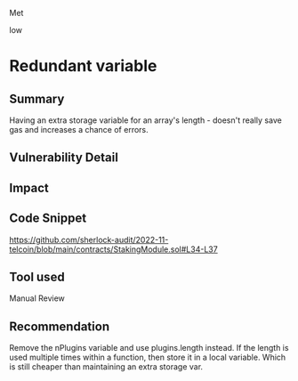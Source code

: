 Met

low

# Redundant variable

## Summary
Having an extra storage variable for an array's length - doesn't really save gas and increases a chance of errors.
## Vulnerability Detail

## Impact

## Code Snippet
https://github.com/sherlock-audit/2022-11-telcoin/blob/main/contracts/StakingModule.sol#L34-L37
## Tool used

Manual Review

## Recommendation
Remove the nPlugins variable and use plugins.length instead. If the length is used multiple times within a function, then store it in a local variable. Which is still cheaper than maintaining an extra storage var.